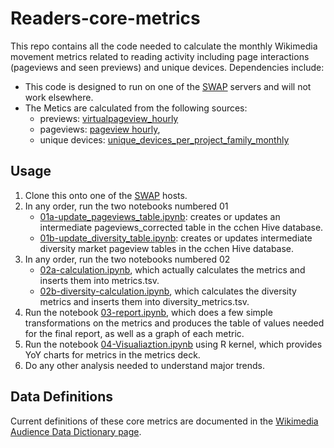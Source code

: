 # Readers-core-metrics

This repo contains all the code needed to calculate the monthly Wikimedia movement metrics related to reading activity including page interactions (pageviews and seen previews) and unique devices. Dependencies include:

* This code is designed to run on one of the [SWAP](https://wikitech.wikimedia.org/wiki/SWAP) servers and will not work elsewhere.
* The Metics are calculated from the following sources:  
  + previews: [virtualpageview_hourly](https://wikitech.wikimedia.org/wiki/Analytics/Data_Lake/Traffic/Virtualpageview_hourly)
  + pageviews: [pageview hourly](https://wikitech.wikimedia.org/wiki/Analytics/Data_Lake/Traffic/Pageview_hourly), 
  + unique devices:  [unique_devices_per_project_family_monthly](https://wikitech.wikimedia.org/wiki/Analytics/Data_Lake/Traffic/Unique_Devices)

## Usage
1. Clone this onto one of the [SWAP](https://wikitech.wikimedia.org/wiki/SWAP) hosts. 
2. In any order, run the two notebooks numbered 01
   * [01a-update_pageviews_table.ipynb](01a-update_pageviews_table.ipynb): creates or updates an intermediate pageviews_corrected table in the cchen Hive database.
   * [01b-update_diversity_table.ipynb](01b-update_diversity_table.ipynb): creates or updates intermediate diversity market pageview tables in the cchen Hive database.
3. In any order, run the two notebooks numbered 02
    * [02a-calculation.ipynb](02a-calculation.ipynb), which actually calculates the metrics and inserts them into metrics.tsv.
    * [02b-diversity-calculation.ipynb](02b-diversity-calculation.ipynb), which calculates the diversity metrics and inserts them into diversity_metrics.tsv.
4. Run the notebook [03-report.ipynb](03-report.ipynb), which does a few simple transformations on the metrics and produces the table of values needed for the final report, as well as a graph of each metric.
5. Run the notebook [04-Visualiaztion.ipynb](04-Visualzation.ipynb) using R kernel, which provides YoY charts for metrics in the metrics deck.
6. Do any other analysis needed to understand major trends. 

## Data Definitions

Current definitions of these core metrics are documented in the [Wikimedia Audience Data Dictionary page](https://www.mediawiki.org/wiki/Wikimedia_Product/Data_dictionary#Core_metrics).
